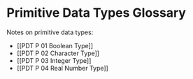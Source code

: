 # Primitive Data Types Glossary

Notes on primitive data types:
- [[PDT P 01 Boolean Type]]
- [[PDT P 02 Character Type]]
- [[PDT P 03 Integer Type]]
- [[PDT P 04 Real Number Type]]